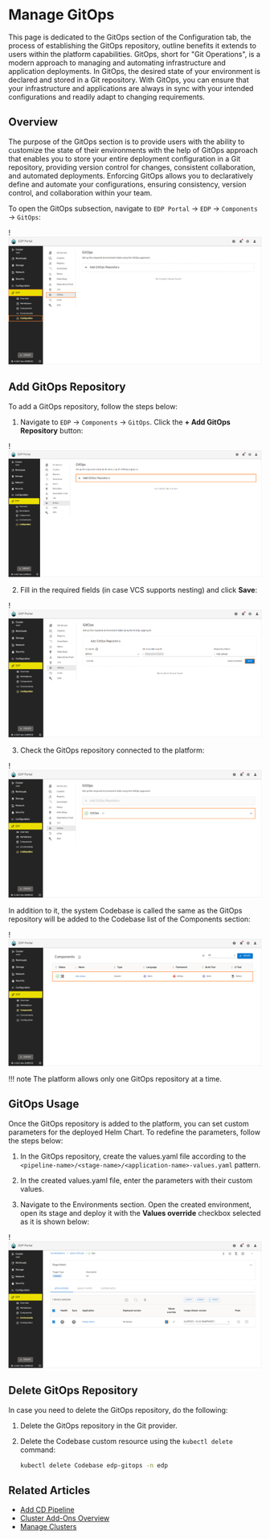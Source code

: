 # Manage GitOps

This page is dedicated to the GitOps section of the Configuration tab, the process of establishing the GitOps repository, outline benefits it extends to users within the platform capabilities. GitOps, short for "Git Operations", is a modern approach to managing and automating infrastructure and application deployments. In GitOps, the desired state of your environment is declared and stored in a Git repository. With GitOps, you can ensure that your infrastructure and applications are always in sync with your intended configurations and readily adapt to changing requirements.

## Overview

The purpose of the GitOps section is to provide users with the ability to customize the state of their environments with the help of GitOps approach that enables you to store your entire deployment configuration in a Git repository, providing version control for changes, consistent collaboration, and automated deployments. Enforcing GitOps allows you to declaratively define and automate your configurations, ensuring consistency, version control, and collaboration within your team.

To open the GitOps subsection, navigate to `EDP Portal` -> `EDP` -> `Components` -> `GitOps`:

  !![GitOps section](../assets/user-guide/gitops_overview.png "GitOps section")

## Add GitOps Repository

To add a GitOps repository, follow the steps below:

1. Navigate to `EDP` -> `Components` -> `GitOps`. Click the **+ Add GitOps Repository** button:

  !![Add GitOps repository](../assets/user-guide/add_new_gitops_repo.png "Add GitOps repository")

2. Fill in the required fields (in case VCS supports nesting) and click **Save**:

  !![Required fields](../assets/user-guide/gitops_required_fields.png "Required fields")

3. Check the GitOps repository connected to the platform:

  !![System Codebase](../assets/user-guide/gitops_repo_added.png "System Codebase")

In addition to it, the system Codebase is called the same as the GitOps repository will be added to the Codebase list of the Components section:

  !![GitOps Codebase](../assets/user-guide/system_codebase.png "GitOps Codebase")

!!! note
    The platform allows only one GitOps repository at a time.

## GitOps Usage

Once the GitOps repository is added to the platform, you can set custom parameters for the deployed Helm Chart. To redefine the parameters, follow the steps below:

1. In the GitOps repository, create the values.yaml file according to the `<pipeline-name>/<stage-name>/<application-name>-values.yaml` pattern.

2. In the created values.yaml file, enter the parameters with their custom values.

3. Navigate to the Environments section. Open the created environment, open its stage and deploy it with the **Values override** checkbox selected as it is shown below:

  !![GitOps Codebase](../assets/user-guide/values_override_deploy.png "GitOps Codebase")

## Delete GitOps Repository

In case you need to delete the GitOps repository, do the following:

1. Delete the GitOps repository in the Git provider.

2. Delete the Codebase custom resource using the `kubectl delete` command:

    ```bash
    kubectl delete Codebase edp-gitops -n edp
    ```

## Related Articles

* [Add CD Pipeline](../user-guide/add-cd-pipeline.md)
* [Cluster Add-Ons Overview](../operator-guide/add-ons-overview.md)
* [Manage Clusters](cluster.md)

